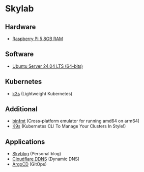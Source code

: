 # Skylab

## Hardware

- [Raspberry Pi 5 8GB RAM](https://www.raspberrypi.com/products/raspberry-pi-5/)

## Software

- [Ubuntu Server 24.04 LTS (64-bits)](https://ubuntu.com/download/raspberry-pi)

## Kubernetes

- [k3s](https://k3s.io/) (Lightweight Kubernetes)

## Additional

- [binfmt](https://github.com/tonistiigi/binfmt) (Cross-platform emulator for running amd64 on arm64)
- [K9s](https://k9scli.io/) (Kubernetes CLI To Manage Your Clusters In Style!)

## Applications

- [Skyblog](https://skyf0l.dev) (Personal blog)
- [Cloudflare DDNS](https://github.com/timothymiller/cloudflare-ddns) (Dynamic DNS)
- [ArgoCD](https://argo-cd.readthedocs.io/en/stable/) (GitOps)
